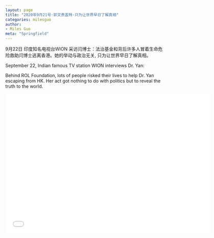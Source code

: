 ```yaml
---
layout: page
title: "2020年9月21号·郭文贵盖特·只为让世界早日了解真相"
categories: milesguo
author:
- Miles Guo
meta: "Springfield"
---
```


9月22日 印度知名电视台WION 采访闫博士：法治基金和背后许多人冒着生命危险救助闫博士逃离香港。她的举动与政治无关, 只为让世界早日了解真相。

September 22, Indian famous TV station WION interviews Dr. Yan:

Behind ROL Foundation, lots of people risked their lives to help Dr. Yan escaping from HK. Her act got nothing to do with politics but to reveal the truth to the world. 

<center>
<iframe width="640" height="440" src="../../../../video/milesguo/2020_09_23_Miles_Guo_Getter_4.MOV" frameborder="0" allow="accelerometer; autoplay; encrypted-media; gyroscope; picture-in-picture" allowfullscreen></iframe>
</center>
